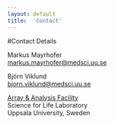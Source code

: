 ```yaml
---
layout: default
title:  'Contact'
---
```


#Contact Details

<p>
Markus Mayrhofer<br>
<a href="mailto:markus.mayrhofer@medsci.uu.se">markus.mayrhofer@medsci.uu.se</a> <br>
</p>

<p>
Björn Viklund<br>
<a href="mailto:bjorn.viklund@medsci.uu.se">bjorn.viklund@medsci.uu.se</a> <br>

</p>
<p>
<a href="http://www.medsci.uu.se/platforms/Array+and+Analysis+Facility/?languageId=1">Array & Analysis Facility</a> <br>
Science for Life Laboratory <br>
Uppsala University, Sweden
</p>




